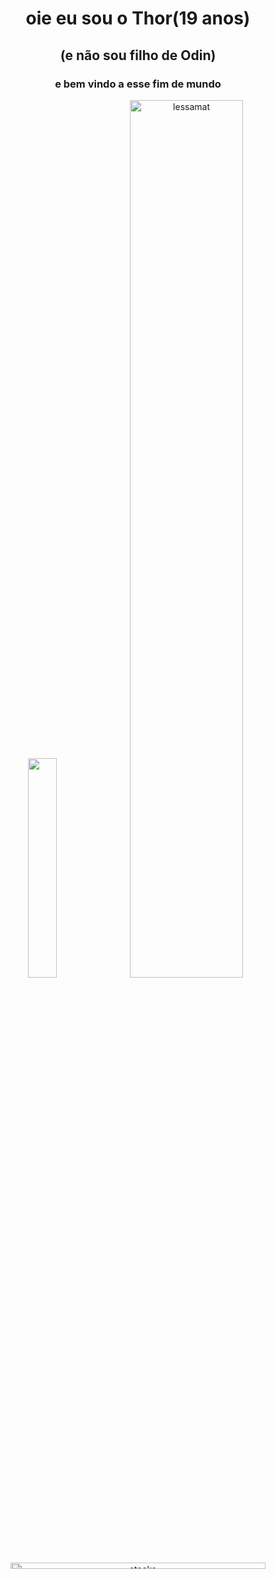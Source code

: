 
<h1 align="center">oie eu sou o Thor(19 anos)
<h2 align="center">(e não sou filho de Odin)</h2>
<h3 align="center"> e bem vindo a esse fim de mundo</h3>

<div align="center">
 <a href="https://www.buymeacoffee.com/kevcui" target="_blank"><img src="https://media.giphy.com/media/Vuw9m5wXviFIQ/source.gif" style="width:30%;height:auto;"/></a>
 <img src="https://github-readme-stats.vercel.app/api?username=lessamat&show_icons=true&theme=gotham" alt="lessamat" style="width:60%;height:auto;"/>
 <img src="https://github.com/lessamat/lessamat/blob/main/20220105_140944.gif" alt="stacks" style="width:90%;height:5%;"/>
 
 </div>
